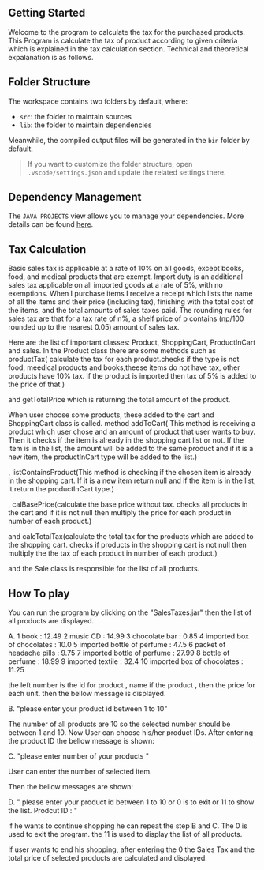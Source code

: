 ## Getting Started

Welcome to the program to calculate the tax for the purchased products. This Program is calculate the tax of product according to given criteria which is explained in the tax calculation section. Technical and theoretical expalanation is as follows. 

## Folder Structure

The workspace contains two folders by default, where:

- `src`: the folder to maintain sources
- `lib`: the folder to maintain dependencies

Meanwhile, the compiled output files will be generated in the `bin` folder by default.

> If you want to customize the folder structure, open `.vscode/settings.json` and update the related settings there.

## Dependency Management

The `JAVA PROJECTS` view allows you to manage your dependencies. More details can be found [here](https://github.com/microsoft/vscode-java-dependency#manage-dependencies).

## Tax Calculation

Basic sales tax is applicable at a rate of 10% on all goods, except books, food, and medical
products that are exempt. Import duty is an additional sales tax
applicable on all imported goods at a rate of 5%, with no exemptions. When I purchase items
I receive a receipt which lists the name of all the items and their price (including tax),
finishing with the total cost of the items,
and the total amounts of sales taxes paid. The rounding rules for sales tax are that for a tax
rate of n%, a shelf price of p contains (np/100 rounded up to the nearest 0.05) amount of
sales tax.

Here are the list of important classes: Product, ShoppingCart, ProductInCart and sales.
In the Product class there are some methods such as 
   productTax( calculate the tax for each product.checks if the type is not food, meedical products and books,theese items do not have tax, other products have 10% tax. if the product is imported then tax of 5% is added to the price of that.)

and getTotalPrice which is returning the total amount of the product.

When user choose some products, these added to the cart and ShoppingCart class is called.
method addToCart( This method is receiving a product which user chose and an amount of product that user wants to buy. Then it checks if the item is already in the shopping cart list or not. If the item is in the list, the amount will be added to the same product and if it is a new item, the productInCart type will be added to the list.)

, listContainsProduct(This method is checking if the chosen item is already in the shopping cart. If it is a new item return null and if the item is in the list, it return the productInCart type.)

, calBasePrice(calculate the base price without tax. checks all products in the cart and if it is not null then multiply the price for each product in number of each product.)

and calcTotalTax(calculate the total tax for the products which are added to the shopping cart. checks if  products in the shopping cart is not null then multiply the the tax of each product in number of each product.)

and the Sale class is responsible for the list of all products.

## How To play

You can run the program by clicking on the "SalesTaxes.jar" then the list of all products are displayed. 


A.
1 book : 12.49
2 music CD : 14.99
3 chocolate bar : 0.85
4 imported box of chocolates : 10.0
5 imported bottle of perfume : 47.5
6 packet of headache pills : 9.75
7 imported bottle of perfume : 27.99
8 bottle of perfume : 18.99
9 imported textile : 32.4
10 imported box of chocolates : 11.25

the left number is the id for product , name if the product , then the price for each unit.
then the bellow message is displayed.

B. "please enter your product id between 1 to 10"

The number of all products are 10 so the selected number should be between 1 and 10.
 Now User can choose his/her product IDs. After entering the product ID the bellow message is shown:

C. "please enter number of your products "

 User can enter the number of selected item.

 Then the bellow messages are shown:

 D.
" please enter your product id between 1 to 10 or 
 0 is to exit or 
 11 to show the list. 
 Prodcut ID : "

 if he wants to continue shopping he can repeat the step B and C. 
 The 0 is used to exit the program.
 the 11 is used to display the list of all products.

 If user wants to end his shopping, after entering the 0 the Sales Tax and the total price of 
  selected products are calculated and displayed.






